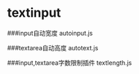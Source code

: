 # textinput 

###input自动宽度 autoinput.js

###textarea自动高度 autotext.js

###input,textarea字数限制插件 textlength.js
